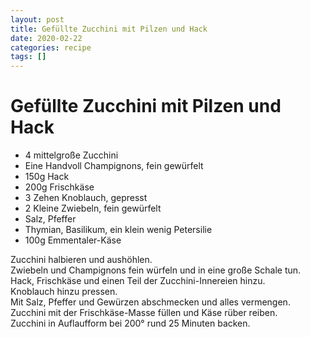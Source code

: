```yaml
---
layout: post
title: Gefüllte Zucchini mit Pilzen und Hack
date: 2020-02-22
categories: recipe
tags: []
---
```

# Gefüllte Zucchini mit Pilzen und Hack

- 4 mittelgroße Zucchini
- Eine Handvoll Champignons, fein gewürfelt
- 150g Hack
- 200g Frischkäse
- 3 Zehen Knoblauch, gepresst
- 2 Kleine Zwiebeln, fein gewürfelt
- Salz, Pfeffer
- Thymian, Basilikum, ein klein wenig Petersilie
- 100g Emmentaler-Käse

Zucchini halbieren und aushöhlen.  
Zwiebeln und Champignons fein würfeln und in eine große Schale tun.  
Hack, Frischkäse und einen Teil der Zucchini-Innereien hinzu.  
Knoblauch hinzu pressen.  
Mit Salz, Pfeffer und Gewürzen abschmecken und alles vermengen.  
Zucchini mit der Frischkäse-Masse füllen und Käse rüber reiben.  
Zucchini in Auflaufform bei 200° rund 25 Minuten backen.  

